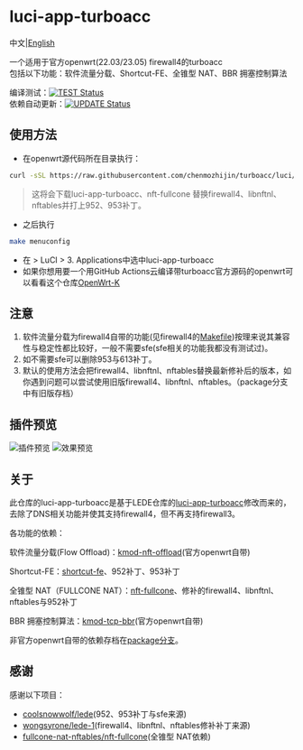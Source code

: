 # luci-app-turboacc

中文|[English](https://github.com/chenmozhijin/turboacc/blob/luci/README_EN.md)

一个适用于官方openwrt(22.03/23.05) firewall4的turboacc  
包括以下功能：软件流量分载、Shortcut-FE、全锥型 NAT、BBR 拥塞控制算法  

 编译测试：[![TEST Status](https://github.com/chenmozhijin/turboacc/actions/workflows/test.yml/badge.svg)](https://github.com/chenmozhijin/turboacc/actions/workflows/test.yml)  
 依赖自动更新：[![UPDATE Status](https://github.com/chenmozhijin/turboacc/actions/workflows/update.yml/badge.svg)](https://github.com/chenmozhijin/turboacc/actions/workflows/update.yml)

## 使用方法

+ 在openwrt源代码所在目录执行：

```bash
curl -sSL https://raw.githubusercontent.com/chenmozhijin/turboacc/luci/add_turboacc.sh -o add_turboacc.sh && bash add_turboacc.sh
```

> 这将会下载luci-app-turboacc、nft-fullcone 替换firewall4、libnftnl、nftables并打上952、953补丁。

+ 之后执行

```bash
make menuconfig
```

+ 在 > LuCI > 3. Applications中选中luci-app-turboacc
+ 如果你想用要一个用GitHub Actions云编译带turboacc官方源码的openwrt可以看看这个仓库[OpenWrt-K](https://github.com/chenmozhijin/OpenWrt-K)

## 注意

1. 软件流量分载为firewall4自带的功能(见firewall4的[Makefile](https://github.com/openwrt/openwrt/blob/afa229038c05ba0ca20595d7f73bea94db21d3a6/package/network/config/firewall4/Makefile#L25C31-L25C48))按理来说其兼容性与稳定性都比较好，一般不需要sfe(sfe相关的功能我都没有测试过)。
2. 如不需要sfe可以删除953与613补丁。
3. 默认的使用方法会把firewall4、libnftnl、nftables替换最新修补后的版本，如你遇到问题可以尝试使用旧版firewall4、libnftnl、nftables。（package分支中有旧版存档）

## 插件预览

![插件预览](https://raw.githubusercontent.com/chenmozhijin/turboacc/luci/img/1.png)
![效果预览](https://raw.githubusercontent.com/chenmozhijin/turboacc/luci/img/2.png)

## 关于

此仓库的luci-app-turboacc是基于LEDE仓库的[luci-app-turboacc](https://github.com/coolsnowwolf/luci/tree/master/applications/luci-app-turboacc)修改而来的，去除了DNS相关功能并使其支持firewall4，但不再支持firewall3。

各功能的依赖：

软件流量分载(Flow Offload)：[kmod-nft-offload](https://github.com/openwrt/openwrt/blob/80edfaf675364835e6d2e17d97ebec6afc6b2103/package/kernel/linux/modules/netfilter.mk#L1182C1-L1199C42)(官方openwrt自带)

Shortcut-FE：[shortcut-fe](https://github.com/chenmozhijin/turboacc/tree/package/shortcut-fe)、952补丁、953补丁

全锥型 NAT（FULLCONE NAT）：[nft-fullcone](https://github.com/fullcone-nat-nftables/nft-fullcone)、修补的firewall4、libnftnl、nftables与952补丁

BBR 拥塞控制算法：[kmod-tcp-bbr](https://github.com/openwrt/openwrt/blob/80edfaf675364835e6d2e17d97ebec6afc6b2103/package/kernel/linux/modules/netsupport.mk#L1036C1-L1057C38)(官方openwrt自带)

非官方openwrt自带的依赖存档在[package分支](https://github.com/chenmozhijin/turboacc/tree/package)。

## 感谢

 感谢以下项目：

+ [coolsnowwolf/lede](https://github.com/coolsnowwolf/lede)(952、953补丁与sfe来源)
+ [wongsyrone/lede-1](https://github.com/wongsyrone/lede-1)(firewall4、libnftnl、nftables修补补丁来源)
+ [fullcone-nat-nftables/nft-fullcone](https://github.com/fullcone-nat-nftables/nft-fullcone)(全锥型 NAT依赖)
